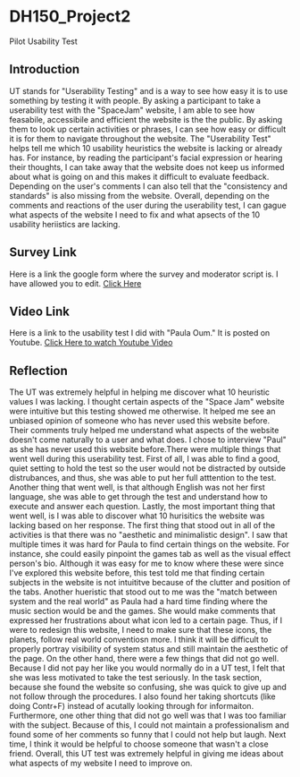 # DH150_Project2
Pilot Usability Test 


## Introduction 

UT stands for "Userability Testing" and is a way to see how easy it is to use something by testing it with people. By asking a participant to take a userability test with the "SpaceJam" website, I am able to see how feasabile, accessibile and efficient the website is the the public. By asking them to look up certain activities or phrases, I can see how easy or difficult it is for them to navigate throughout the website. The "Userability Test" helps tell me which 10 usability heuristics 
the website is lacking or already has. For instance, by reading the participant's facial expression or hearing their thoughts, I can take away that the website does not keep us informed about what is going on and this makes it difficult to evaluate feedback. Depending on the user's comments I can also tell that the "consistency and standards" is also missing from the website. Overall, depending on the comments and reactions of the user during the userability test, I can gague what aspects of the website I need to fix and what apsects of the 10 usability heriistics are lacking. 



## Survey Link

Here is a link the google form where the survey and moderator script is. I have allowed you to edit.  [Click Here](https://docs.google.com/forms/d/1vJq0Z6Nfgel7qU4aImzXbZKg-hCpPOsBrw8oUipglHU/prefill) 

## Video Link

Here is a link to the usability test I did with "Paula Oum." It is posted on Youtube. [Click Here to watch Youtube Video](https://www.youtube.com/watch?v=DcmfI_NqW0Y&feature=youtu.be)

## Reflection 

The UT was extremely helpful in helping me discover what 10 heuristic values I was lacking. I thought certain aspects of the "Space Jam" website were intuitive but this testing showed me otherwise. It helped me see an unbiased opinion of someone who has never used this website before. Their comments truly helped me understand what aspects of the website doesn't come naturally to a user and what does. I chose to interview "Paul" as she has never used this website before.There were multiple things that went well during this userability test. First of all, I was able to find a good, quiet setting to hold the test so the user would not be distracted by outside distrubances, and thus, she was able to put her full atttention to the test. Another thing that went well, is that although English was not her first language, she was able to get through the test and understand how to execute and answer each question. Lastly, the most important thing that went well, is I was able to discover what 10 hurisitics the website was lacking based on her response. The first thing that stood out in all of the activities is that there was no "aesthetic and minimalistic design". I saw that multiple times it was hard for Paula to find certain things on the website. For instance, she could easily pinpoint the games tab as well as the visual effect person's bio. Although it was easy for me to know where these were since I've explored this website before, this test told me that finding certain subjects in the website is not intuititve because of the clutter and position of the tabs. Another hueristic that stood out to me was the "match between system and the real world" as Paula had a hard time finding where the music section would be and the games. She would make comments that expressed her frustrations about what icon led to a certain page. Thus, if I were to redesign this website, I need to make sure that these icons, the planets, follow real world conventiosn more. I think it will be difficult to properly portray visibility of system status and still maintain the aesthetic of the page. On the other hand, there were a few things that did not go well. Because I did not pay her like you would normally do in a UT test, I felt that she was less motivated to take the test seriously. In the task section, because she found the website so confusing, she was quick to give up and not follow through the procedures. I also found her taking shortcuts (like doing Contr+F) instead of acutally looking through for informaiton. Furthermore, one other thing that did not go well was that I was too familiar with the subject. Because of this, I could not maintain a professionalism and found some of her comments so funny that I could not help but laugh. Next time, I think it would be helpful to choose someone that wasn't a close friend. Overall, this UT test was extremely  helpful in giving me ideas about what aspects of my website I need to improve on.
